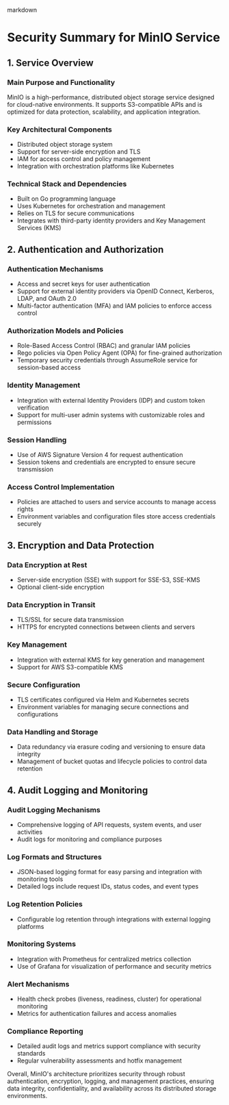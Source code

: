 markdown
# Security Summary for MinIO Service

## 1. Service Overview

### Main Purpose and Functionality
MinIO is a high-performance, distributed object storage service designed for cloud-native environments. It supports S3-compatible APIs and is optimized for data protection, scalability, and application integration.

### Key Architectural Components
- Distributed object storage system
- Support for server-side encryption and TLS
- IAM for access control and policy management
- Integration with orchestration platforms like Kubernetes

### Technical Stack and Dependencies
- Built on Go programming language
- Uses Kubernetes for orchestration and management
- Relies on TLS for secure communications
- Integrates with third-party identity providers and Key Management Services (KMS)

## 2. Authentication and Authorization

### Authentication Mechanisms
- Access and secret keys for user authentication
- Support for external identity providers via OpenID Connect, Kerberos, LDAP, and OAuth 2.0
- Multi-factor authentication (MFA) and IAM policies to enforce access control

### Authorization Models and Policies
- Role-Based Access Control (RBAC) and granular IAM policies
- Rego policies via Open Policy Agent (OPA) for fine-grained authorization
- Temporary security credentials through AssumeRole service for session-based access

### Identity Management
- Integration with external Identity Providers (IDP) and custom token verification
- Support for multi-user admin systems with customizable roles and permissions

### Session Handling
- Use of AWS Signature Version 4 for request authentication
- Session tokens and credentials are encrypted to ensure secure transmission

### Access Control Implementation
- Policies are attached to users and service accounts to manage access rights
- Environment variables and configuration files store access credentials securely

## 3. Encryption and Data Protection

### Data Encryption at Rest
- Server-side encryption (SSE) with support for SSE-S3, SSE-KMS
- Optional client-side encryption

### Data Encryption in Transit
- TLS/SSL for secure data transmission
- HTTPS for encrypted connections between clients and servers

### Key Management
- Integration with external KMS for key generation and management
- Support for AWS S3-compatible KMS

### Secure Configuration
- TLS certificates configured via Helm and Kubernetes secrets
- Environment variables for managing secure connections and configurations

### Data Handling and Storage
- Data redundancy via erasure coding and versioning to ensure data integrity
- Management of bucket quotas and lifecycle policies to control data retention

## 4. Audit Logging and Monitoring

### Audit Logging Mechanisms
- Comprehensive logging of API requests, system events, and user activities
- Audit logs for monitoring and compliance purposes

### Log Formats and Structures
- JSON-based logging format for easy parsing and integration with monitoring tools
- Detailed logs include request IDs, status codes, and event types

### Log Retention Policies
- Configurable log retention through integrations with external logging platforms

### Monitoring Systems
- Integration with Prometheus for centralized metrics collection
- Use of Grafana for visualization of performance and security metrics

### Alert Mechanisms
- Health check probes (liveness, readiness, cluster) for operational monitoring
- Metrics for authentication failures and access anomalies

### Compliance Reporting
- Detailed audit logs and metrics support compliance with security standards
- Regular vulnerability assessments and hotfix management

Overall, MinIO's architecture prioritizes security through robust authentication, encryption, logging, and management practices, ensuring data integrity, confidentiality, and availability across its distributed storage environments.
```
